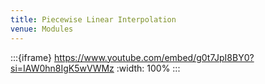 ```yaml
---
title: Piecewise Linear Interpolation
venue: Modules
---
```


:::{iframe} https://www.youtube.com/embed/g0t7JpI8BY0?si=IAW0hn8IgK5wVWMz
:width: 100%
:::